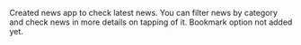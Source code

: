 Created news app to check latest news. You can filter news by category and check news in more details on tapping of it. Bookmark option not added yet.
